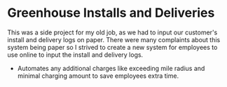 # Greenhouse Installs and Deliveries
This was a side project for my old job, as we had to input our customer's install and delivery logs on paper. There were many complaints about this system being paper so I strived to create a new system for employees to use online to input the install and delivery logs.
- Automates any additional charges like exceeding mile radius and minimal charging amount to save employees extra time.
